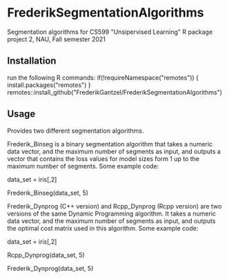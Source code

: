 # FrederikSegmentationAlgorithms
Segmentation algorithms for CS599 "Unsipervised Learning" R package project 2, NAU, Fall semester 2021

## Installation
run the following R commands:
if(!requireNamespace("remotes")) { 
install.packages("remotes") }
remotes::install_github("FrederikGantzel/FrederikSegmentationAlgorithms")

## Usage
Provides two different segmentation algorithms.

Frederik_Binseg is a binary segmentation algorithm that takes a numeric data vector, and the maximum number of segments as input, and outputs a vector that contains the loss values for model sizes form 1 up to the maximum number of segments. Some example code:

data_set = iris[,2]

Frederik_Binseg(data_set, 5)


Frederik_Dynprog (C++ version) and Rcpp_Dynprog (Rcpp version) are two versions of the same Dynamic Programming algorithm. It takes a numeric data vector, and the maximum number of segments as input, and outputs the optimal cost matrix used in this algorithm. Some example code:

data_set = iris[,2]

Rcpp_Dynprog(data_set, 5)

Frederik_Dynprog(data_set, 5)

